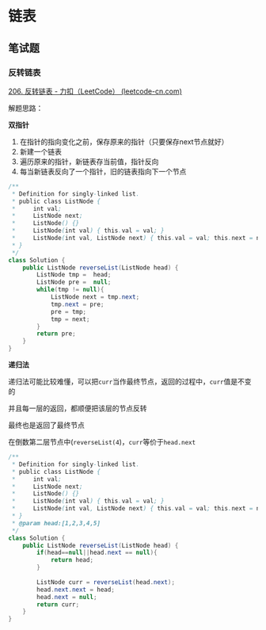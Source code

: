 # 链表

## 笔试题

### 反转链表

[206. 反转链表 - 力扣（LeetCode） (leetcode-cn.com)](https://leetcode-cn.com/problems/reverse-linked-list/)

解题思路：

**双指针**

1. 在指针的指向变化之前，保存原来的指针（只要保存next节点就好）
2. 新建一个链表
3. 遍历原来的指针，新链表存当前值，指针反向
4. 每当新链表反向了一个指针，旧的链表指向下一个节点

```java
/**
 * Definition for singly-linked list.
 * public class ListNode {
 *     int val;
 *     ListNode next;
 *     ListNode() {}
 *     ListNode(int val) { this.val = val; }
 *     ListNode(int val, ListNode next) { this.val = val; this.next = next; }
 * }
 */
class Solution {
    public ListNode reverseList(ListNode head) {
        ListNode tmp =  head;
        ListNode pre =  null;
        while(tmp != null){
            ListNode next = tmp.next;
            tmp.next = pre;
            pre = tmp;
            tmp = next;
        }
        return pre;
    }
}
```



**递归法**

递归法可能比较难懂，可以把`curr`当作最终节点，返回的过程中，`curr`值是不变的

并且每一层的返回，都顺便把该层的节点反转

最终也是返回了最终节点

在倒数第二层节点中(`reverseList(4`)，`curr`等价于`head.next`

```java
/**
 * Definition for singly-linked list.
 * public class ListNode {
 *     int val;
 *     ListNode next;
 *     ListNode() {}
 *     ListNode(int val) { this.val = val; }
 *     ListNode(int val, ListNode next) { this.val = val; this.next = next; }
 * }
 * @param head:[1,2,3,4,5]
 */
class Solution {
    public ListNode reverseList(ListNode head) {
        if(head==null||head.next == null){
            return head;
        }
 
        ListNode curr = reverseList(head.next);
        head.next.next = head;
        head.next = null;
        return curr;
    }
}

```

